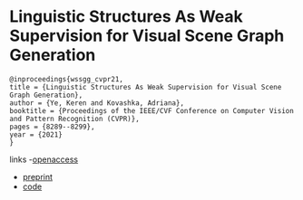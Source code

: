 # Linguistic Structures As Weak Supervision for Visual Scene Graph Generation

```
@inproceedings{wssgg_cvpr21,
title = {Linguistic Structures As Weak Supervision for Visual Scene Graph Generation},
author = {Ye, Keren and Kovashka, Adriana},
booktitle = {Proceedings of the IEEE/CVF Conference on Computer Vision and Pattern Recognition (CVPR)},
pages = {8289--8299},
year = {2021}
}
```
links
-[openaccess](http://openaccess.thecvf.com//content/CVPR2021/html/Ye_Linguistic_Structures_As_Weak_Supervision_for_Visual_Scene_Graph_Generation_CVPR_2021_paper.html)
- [preprint](https://people.cs.pitt.edu/~kovashka/ye_kovashka_linguistic_wssgg_cvpr2021.pdf)
- [code](https://github.com/yekeren/WSSGG)
